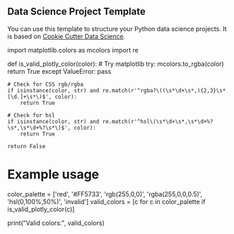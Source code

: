 ## Data Science Project Template

You can use this template to structure your Python data science projects. It is based on [Cookie Cutter Data Science](https://drivendata.github.io/cookiecutter-data-science/).

import matplotlib.colors as mcolors
import re

def is_valid_plotly_color(color):
    # Try matplotlib
    try:
        mcolors.to_rgba(color)
        return True
    except ValueError:
        pass

    # Check for CSS rgb/rgba
    if isinstance(color, str) and re.match(r'^rgba?\((\s*\d+\s*,){2,3}\s*[\d.]+\s*\)$', color):
        return True

    # Check for hsl
    if isinstance(color, str) and re.match(r'^hsl\(\s*\d+\s*,\s*\d+%?\s*,\s*\d+%?\s*\)$', color):
        return True

    return False

# Example usage
color_palette = ['red', '#FF5733', 'rgb(255,0,0)', 'rgba(255,0,0,0.5)', 'hsl(0,100%,50%)', 'invalid']
valid_colors = [c for c in color_palette if is_valid_plotly_color(c)]

print("Valid colors:", valid_colors)
